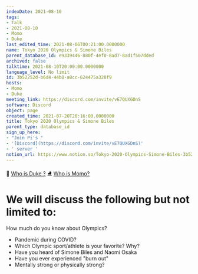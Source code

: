 ```yaml
---
indexDate: 2021-08-10
tags:
- Talk
- 2021-08-10
- Momo
- Duke
last_edited_time: 2021-08-06T00:21:00.0000000
name: Tokyo 2020 Olympics & Simone Biles
parent_database_id: e9339446-880f-4ef0-8ad7-8ad1f507dded
archived: false
talktime: 2021-08-10T20:00:00.0000000
language_level: No limit
id: 3b52252d-b6d4-44b8-a8cc-624475a328f9
hosts:
- Momo
- Duke
meeting_link: https://discord.com/invite/vE7QUXGDnS
software: Discord
object: page
created_time: 2021-07-20T20:16:00.0000000
title: Tokyo 2020 Olympics & Simone Biles
parent_type: database_id
sign_up_here:
- "Join Pi's "
- '[Discord](https://discord.com/invite/vE7QUXGDnS)'
- ' server '
notion_url: https://www.notion.so/Tokyo-2020-Olympics-Simone-Biles-3b52252db6d444b8a8cc624475a328f9
---
```



👑   [Who is Duke ?](/e0958ccc596f4efea798c99507f0f16e) 
⛸️  [Who is Momo?](/23f0f26c7f1547c0b08477c0c6f1f461) 

# We will discuss the following but not limited to:
How much do you know about Olympics?
   - Pandemic during COVID?
   - Which Olympic sport/athlete is your favorite? Why?
   - Have you heard of Simone Biles and Naomi Osaka
   - Have you ever experienced "burn out"
   - Mentally strong or physically strong?





